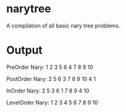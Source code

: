 # narytree
A compilation of all basic nary tree problems.

# Output

PreOrder Nary: 1 2 3 5 6 4 7 8 9 10 

PostOrder Nary: 2 5 6 3 7 8 9 10 4 1 

InOrder Nary: 2 5 3 6 1 7 8 9 4 10 

LevelOrder Nary: 1 2 3 4 5 6 7 8 9 10 
